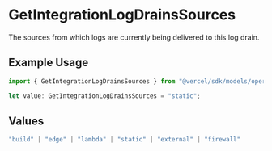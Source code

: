 # GetIntegrationLogDrainsSources

The sources from which logs are currently being delivered to this log drain.

## Example Usage

```typescript
import { GetIntegrationLogDrainsSources } from "@vercel/sdk/models/operations/getintegrationlogdrains.js";

let value: GetIntegrationLogDrainsSources = "static";
```

## Values

```typescript
"build" | "edge" | "lambda" | "static" | "external" | "firewall"
```